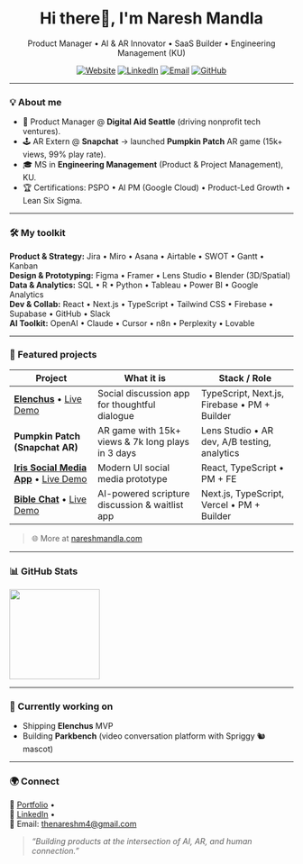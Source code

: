 

<!--
**thenareshm/thenareshm** is a ✨ _special_ ✨ repository because its `README.md` (this file) appears on your GitHub profile.

Here are some ideas to get you started:

- 🔭 I’m currently working on ...
- 🌱 I’m currently learning ...
- 👯 I’m looking to collaborate on ...
- 🤔 I’m looking for help with ...
- 💬 Ask me about ...
- 📫 How to reach me: ...
- 😄 Pronouns: ...
- ⚡ Fun fact: ...
-->

<h1 align="center">Hi there👋,  I'm Naresh Mandla</h1>
<p align="center">
  Product Manager • AI & AR Innovator • SaaS Builder • Engineering Management (KU)
</p>

<p align="center">
  <a href="https://www.nareshmandla.com"><img alt="Website" src="https://img.shields.io/badge/Portfolio-nareshmandla.com-informational?logo=vercel"></a>
  <a href="https://www.linkedin.com/in/nareshmandla"><img alt="LinkedIn" src="https://img.shields.io/badge/LinkedIn-nareshmandla-blue?logo=linkedin"></a>
  <a href="mailto:thenareshm4@gmail.com"><img alt="Email" src="https://img.shields.io/badge/Email-thenareshm4%40gmail.com-red?logo=gmail"></a>
  <a href="https://github.com/thenareshm?tab=repositories"><img alt="GitHub" src="https://img.shields.io/badge/GitHub-thenareshm-black?logo=github"></a>
</p>

---

### 💡 About me
- 🚀 Product Manager @ **Digital Aid Seattle** (driving nonprofit tech ventures).  
- 🕹️ AR Extern @ **Snapchat** → launched **Pumpkin Patch** AR game (15k+ views, 99% play rate).  
- 🎓 MS in **Engineering Management** (Product & Project Management), KU.  
- 🏆 Certifications: PSPO • AI PM (Google Cloud) • Product-Led Growth • Lean Six Sigma.  

---

### 🛠️ My toolkit
**Product & Strategy:** Jira • Miro • Asana • Airtable • SWOT • Gantt • Kanban  
**Design & Prototyping:** Figma • Framer • Lens Studio • Blender (3D/Spatial)  
**Data & Analytics:** SQL • R • Python • Tableau • Power BI • Google Analytics  
**Dev & Collab:** React • Next.js • TypeScript • Tailwind CSS • Firebase • Supabase • GitHub • Slack  
**AI Toolkit:** OpenAI • Claude • Cursor • n8n • Perplexity • Lovable  

---

### 🚀 Featured projects
| Project | What it is | Stack / Role |
|---|---|---|
| **[Elenchus](https://github.com/thenareshm/elenchus)** • [Live Demo](https://www.elenchus.app/) | Social discussion app for thoughtful dialogue | TypeScript, Next.js, Firebase • PM + Builder |
| **Pumpkin Patch (Snapchat AR)** | AR game with 15k+ views & 7k long plays in 3 days | Lens Studio • AR dev, A/B testing, analytics |
| **[Iris Social Media App](https://github.com/thenareshm/iris-social-media-app)** • [Live Demo](https://iris-social-media-app.vercel.app/) | Modern UI social media prototype | React, TypeScript • PM + FE |
| **[Bible Chat](https://github.com/thenareshm/bible-chat-waitlist)** • [Live Demo](https://bible-chat-waitlist.vercel.app) | AI-powered scripture discussion & waitlist app | Next.js, TypeScript, Vercel • PM + Builder |

> 🌐 More at [nareshmandla.com](https://www.nareshmandla.com)

---

### 📊 GitHub Stats
<p>
  
  <img height="160" src="https://github-readme-stats.vercel.app/api/top-langs/?username=thenareshm&layout=compact&theme=radical" />
</p>

---

### 🌱 Currently working on
- Shipping **Elenchus** MVP  
- Building **Parkbench** (video conversation platform with Spriggy 🐿️ mascot)  

---

### 🌍 Connect
📌 [Portfolio](https://www.nareshmandla.com) •  
💼 [LinkedIn](https://www.linkedin.com/in/nareshmandla) •  
📧 Email: thenareshm4@gmail.com  

> *“Building products at the intersection of AI, AR, and human connection.”*
